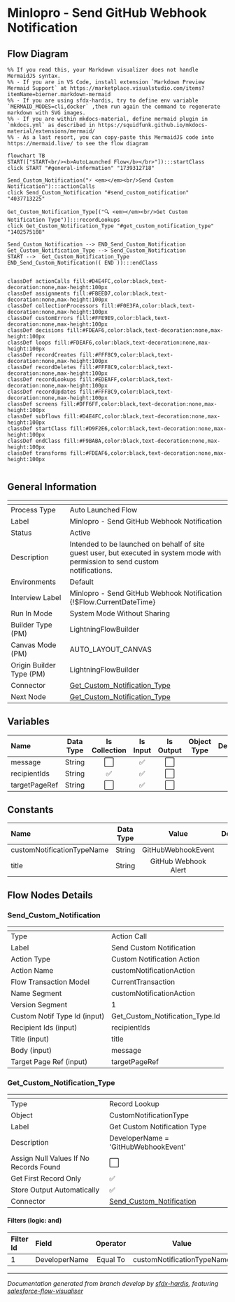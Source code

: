 # Minlopro - Send GitHub Webhook Notification

## Flow Diagram

```mermaid
%% If you read this, your Markdown visualizer does not handle MermaidJS syntax.
%% - If you are in VS Code, install extension `Markdown Preview Mermaid Support` at https://marketplace.visualstudio.com/items?itemName=bierner.markdown-mermaid
%% - If you are using sfdx-hardis, try to define env variable `MERMAID_MODES=cli,docker` ,then run again the command to regenerate markdown with SVG images.
%% - If you are within mkdocs-material, define mermaid plugin in `mkdocs.yml` as described in https://squidfunk.github.io/mkdocs-material/extensions/mermaid/
%% - As a last resort, you can copy-paste this MermaidJS code into https://mermaid.live/ to see the flow diagram

flowchart TB
START(["START<br/><b>AutoLaunched Flow</b></br>"]):::startClass
click START "#general-information" "1739312718"

Send_Custom_Notification("⚡ <em></em><br/>Send Custom Notification"):::actionCalls
click Send_Custom_Notification "#send_custom_notification" "4037713225"

Get_Custom_Notification_Type[("🔍 <em></em><br/>Get Custom Notification Type")]:::recordLookups
click Get_Custom_Notification_Type "#get_custom_notification_type" "1402575108"

Send_Custom_Notification --> END_Send_Custom_Notification
Get_Custom_Notification_Type --> Send_Custom_Notification
START -->  Get_Custom_Notification_Type
END_Send_Custom_Notification(( END )):::endClass


classDef actionCalls fill:#D4E4FC,color:black,text-decoration:none,max-height:100px
classDef assignments fill:#FBEED7,color:black,text-decoration:none,max-height:100px
classDef collectionProcessors fill:#F0E3FA,color:black,text-decoration:none,max-height:100px
classDef customErrors fill:#FFE9E9,color:black,text-decoration:none,max-height:100px
classDef decisions fill:#FDEAF6,color:black,text-decoration:none,max-height:100px
classDef loops fill:#FDEAF6,color:black,text-decoration:none,max-height:100px
classDef recordCreates fill:#FFF8C9,color:black,text-decoration:none,max-height:100px
classDef recordDeletes fill:#FFF8C9,color:black,text-decoration:none,max-height:100px
classDef recordLookups fill:#EDEAFF,color:black,text-decoration:none,max-height:100px
classDef recordUpdates fill:#FFF8C9,color:black,text-decoration:none,max-height:100px
classDef screens fill:#DFF6FF,color:black,text-decoration:none,max-height:100px
classDef subflows fill:#D4E4FC,color:black,text-decoration:none,max-height:100px
classDef startClass fill:#D9F2E6,color:black,text-decoration:none,max-height:100px
classDef endClass fill:#F9BABA,color:black,text-decoration:none,max-height:100px
classDef transforms fill:#FDEAF6,color:black,text-decoration:none,max-height:100px


```

<!-- Flow description -->

## General Information

|<!-- -->|<!-- -->|
|:---|:---|
|Process Type| Auto Launched Flow|
|Label|Minlopro - Send GitHub Webhook Notification|
|Status|Active|
|Description|Intended to be launched on behalf of site guest user, but executed in system mode with permission to send custom<br/>        notifications.|
|Environments|Default|
|Interview Label|Minlopro - Send GitHub Webhook Notification {!$Flow.CurrentDateTime}|
|Run In Mode| System Mode Without Sharing|
| Builder Type (PM)|LightningFlowBuilder|
| Canvas Mode (PM)|AUTO_LAYOUT_CANVAS|
| Origin Builder Type (PM)|LightningFlowBuilder|
|Connector|[Get_Custom_Notification_Type](#get_custom_notification_type)|
|Next Node|[Get_Custom_Notification_Type](#get_custom_notification_type)|


## Variables

|Name|Data Type|Is Collection|Is Input|Is Output|Object Type|Description|
|:-- |:--:|:--:|:--:|:--:|:--:|:--  |
|message|String|⬜|✅|⬜|<!-- -->|<!-- -->|
|recipientIds|String|✅|✅|⬜|<!-- -->|<!-- -->|
|targetPageRef|String|⬜|✅|⬜|<!-- -->|<!-- -->|


## Constants

|Name|Data Type|Value|Description|
|:-- |:--:|:--:|:--  |
|customNotificationTypeName|String|GitHubWebhookEvent|<!-- -->|
|title|String|GitHub Webhook Alert|<!-- -->|


## Flow Nodes Details

### Send_Custom_Notification

|<!-- -->|<!-- -->|
|:---|:---|
|Type|Action Call|
|Label|Send Custom Notification|
|Action Type|Custom Notification Action|
|Action Name|customNotificationAction|
|Flow Transaction Model|CurrentTransaction|
|Name Segment|customNotificationAction|
|Version Segment|1|
|Custom Notif Type Id (input)|Get_Custom_Notification_Type.Id|
|Recipient Ids (input)|recipientIds|
|Title (input)|title|
|Body (input)|message|
|Target Page Ref (input)|targetPageRef|


### Get_Custom_Notification_Type

|<!-- -->|<!-- -->|
|:---|:---|
|Type|Record Lookup|
|Object|CustomNotificationType|
|Label|Get Custom Notification Type|
|Description|DeveloperName = 'GitHubWebhookEvent'|
|Assign Null Values If No Records Found|⬜|
|Get First Record Only|✅|
|Store Output Automatically|✅|
|Connector|[Send_Custom_Notification](#send_custom_notification)|


#### Filters (logic: **and**)

|Filter Id|Field|Operator|Value|
|:-- |:-- |:--:|:--: |
|1|DeveloperName| Equal To|customNotificationTypeName|








___

_Documentation generated from branch develop by [sfdx-hardis](https://sfdx-hardis.cloudity.com), featuring [salesforce-flow-visualiser](https://github.com/toddhalfpenny/salesforce-flow-visualiser)_